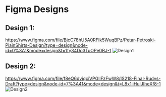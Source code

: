 # Figma Designs

## Design 1: 
https://www.figma.com/file/BjcC78hU5A0RFIk5WuqBPz/Petar-Petroski-PlainShirts-Design?type=design&node-id=0%3A1&mode=design&t=1fy34Do3TuOPe0BJ-1
![Design1](https://github.com/rudysjvidal/is218_final_project_sign_in/assets/124282175/11d20962-35a5-4ba4-b747-55ea2ace149f)


## Design 2: 
https://www.figma.com/file/f8eQ6dviqciVPGlIFzFwW8/IS218-Final-Rudys-Draft?type=design&node-id=7%3A41&mode=design&t=L8x1iiHuIJIheXf8-1
![Design2](https://github.com/rudysjvidal/is218_final_project_sign_in/assets/124282175/007bf80c-01fa-4873-9af0-d892f527b955)
